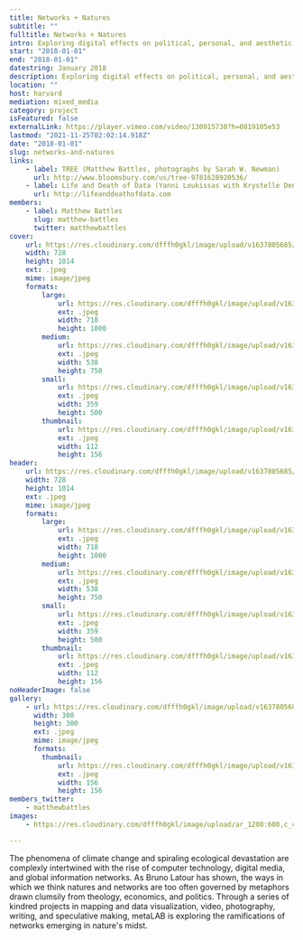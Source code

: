 ```yaml
---
title: Networks + Natures
subtitle: ""
fulltitle: Networks + Natures
intro: Exploring digital effects on political, personal, and aesthetic experiences of nature.
start: "2018-01-01"
end: "2018-01-01"
datestring: January 2018
description: Exploring digital effects on political, personal, and aesthetic experiences of nature.
location: ""
host: harvard
mediation: mixed_media
category: project
isFeatured: false
externalLink: https://player.vimeo.com/video/130915730?h=0819105e53
lastmod: "2021-11-25T02:02:14.918Z"
date: "2018-01-01"
slug: networks-and-natures
links:
    - label: TREE (Matthew Battles, photographs by Sarah W. Newman)
      url: http://www.bloomsbury.com/us/tree-9781628920536/
    - label: Life and Death of Data (Yanni Loukissas with Krystelle Denis, 2014)
      url: http://lifeanddeathofdata.com
members:
    - label: Matthew Battles
      slug: matthew-battles
      twitter: matthewbattles
cover:
    url: https://res.cloudinary.com/dfffh0gkl/image/upload/v1637805685/networksandnatures1_8e4e47cc13.jpg
    width: 728
    height: 1014
    ext: .jpeg
    mime: image/jpeg
    formats:
        large:
            url: https://res.cloudinary.com/dfffh0gkl/image/upload/v1637805686/large_networksandnatures1_8e4e47cc13.jpg
            ext: .jpeg
            width: 718
            height: 1000
        medium:
            url: https://res.cloudinary.com/dfffh0gkl/image/upload/v1637805687/medium_networksandnatures1_8e4e47cc13.jpg
            ext: .jpeg
            width: 538
            height: 750
        small:
            url: https://res.cloudinary.com/dfffh0gkl/image/upload/v1637805687/small_networksandnatures1_8e4e47cc13.jpg
            ext: .jpeg
            width: 359
            height: 500
        thumbnail:
            url: https://res.cloudinary.com/dfffh0gkl/image/upload/v1637805686/thumbnail_networksandnatures1_8e4e47cc13.jpg
            ext: .jpeg
            width: 112
            height: 156
header:
    url: https://res.cloudinary.com/dfffh0gkl/image/upload/v1637805685/networksandnatures1_8e4e47cc13.jpg
    width: 728
    height: 1014
    ext: .jpeg
    mime: image/jpeg
    formats:
        large:
            url: https://res.cloudinary.com/dfffh0gkl/image/upload/v1637805686/large_networksandnatures1_8e4e47cc13.jpg
            ext: .jpeg
            width: 718
            height: 1000
        medium:
            url: https://res.cloudinary.com/dfffh0gkl/image/upload/v1637805687/medium_networksandnatures1_8e4e47cc13.jpg
            ext: .jpeg
            width: 538
            height: 750
        small:
            url: https://res.cloudinary.com/dfffh0gkl/image/upload/v1637805687/small_networksandnatures1_8e4e47cc13.jpg
            ext: .jpeg
            width: 359
            height: 500
        thumbnail:
            url: https://res.cloudinary.com/dfffh0gkl/image/upload/v1637805686/thumbnail_networksandnatures1_8e4e47cc13.jpg
            ext: .jpeg
            width: 112
            height: 156
noHeaderImage: false
gallery:
    - url: https://res.cloudinary.com/dfffh0gkl/image/upload/v1637805685/networksandnatures2_5d3b412317.jpg
      width: 300
      height: 300
      ext: .jpeg
      mime: image/jpeg
      formats:
        thumbnail:
            url: https://res.cloudinary.com/dfffh0gkl/image/upload/v1637805685/thumbnail_networksandnatures2_5d3b412317.jpg
            ext: .jpeg
            width: 156
            height: 156
members_twitter:
    - matthewbattles
images:
    - https://res.cloudinary.com/dfffh0gkl/image/upload/ar_1200:600,c_crop/c_limit,h_1200,w_600/v1637805685/networksandnatures1_8e4e47cc13.jpg

---
```

The phenomena of climate change and spiraling ecological devastation are complexly intertwined with the rise of computer technology, digital media, and global information networks. As Bruno Latour has shown, the ways in which we think natures and networks are too often governed by metaphors drawn clumsily from theology, economics, and politics. Through a series of kindred projects in mapping and data visualization, video, photography, writing, and speculative making, metaLAB is exploring the ramifications of networks emerging in nature's midst.

[//]: # (How might we more adequately apprehend digital technology in light of humankind's relationships with the natural world? Spiraling ecological devastation and the rise of computer technology, digital media, and global information networks, are more complexly intertwined than mere correlation and causation; as Bruno Latour has shown, the ways in which we think natures and networks are too often governed by metaphors drawn clumsily from theology, economics, and politics. Through a series of kindred projects in mapping and data visualization, video, photography, and speculative making, metaLAB is exploring the ramifications of networks emerging in natures' midst.)